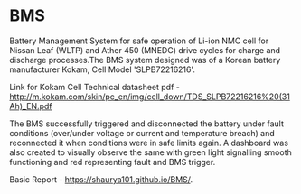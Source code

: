 # BMS
Battery Management System for safe operation of Li-ion NMC cell for Nissan Leaf (WLTP) and Ather 450 (MNEDC) drive cycles for charge and discharge processes.The BMS system designed was of a Korean battery manufacturer Kokam, Cell Model 'SLPB72216216'.

Link for Kokam Cell Technical datasheet pdf - http://m.kokam.com/skin/pc_en/img/cell_down/TDS_SLPB72216216%20(31Ah)_EN.pdf

The BMS successfully triggered and disconnected the battery under fault conditions (over/under voltage or current and temperature breach) and reconnected it when conditions were in safe limits again. A dashboard was also created to visually observe the same with green light signalling smooth functioning and red representing fault and BMS trigger.


Basic Report - https://shaurya101.github.io/BMS/.
